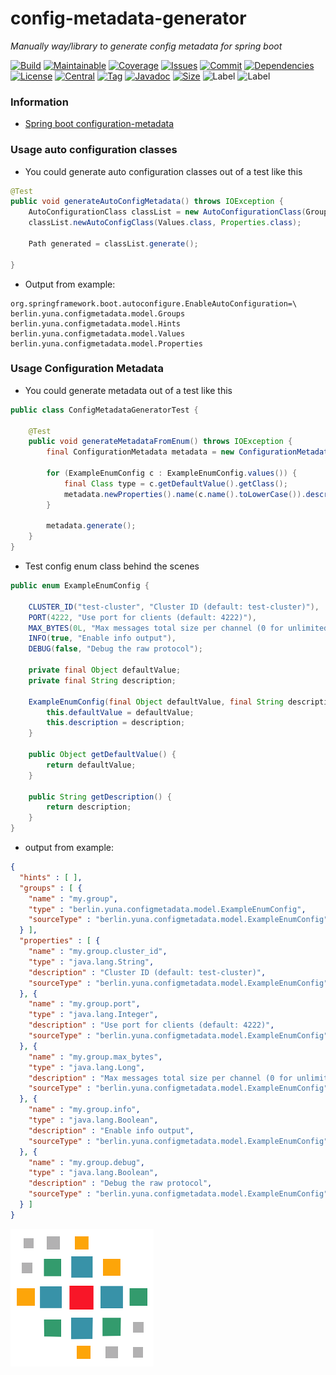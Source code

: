 # config-metadata-generator
*Manually way/library to generate config metadata for spring boot*

[![Build][build_shield]][build_link]
[![Maintainable][maintainable_shield]][maintainable_link]
[![Coverage][coverage_shield]][coverage_link]
[![Issues][issues_shield]][issues_link]
[![Commit][commit_shield]][commit_link]
[![Dependencies][dependency_shield]][dependency_link]
[![License][license_shield]][license_link]
[![Central][central_shield]][central_link]
[![Tag][tag_shield]][tag_link]
[![Javadoc][javadoc_shield]][javadoc_link]
[![Size][size_shield]][size_shield]
![Label][label_shield]
![Label][java_version]

[build_shield]: https://github.com/YunaBraska/config-metadata-generator/workflows/JAVA_CI/badge.svg
[build_link]: https://github.com/YunaBraska/config-metadata-generator/actions?query=workflow%3AJAVA_CI
[maintainable_shield]: https://img.shields.io/codeclimate/maintainability/YunaBraska/config-metadata-generator?style=flat-square
[maintainable_link]: https://codeclimate.com/github/YunaBraska/config-metadata-generator/maintainability
[coverage_shield]: https://img.shields.io/codeclimate/coverage/YunaBraska/config-metadata-generator?style=flat-square
[coverage_link]: https://codeclimate.com/github/YunaBraska/config-metadata-generator/test_coverage
[issues_shield]: https://img.shields.io/github/issues/YunaBraska/config-metadata-generator?style=flat-square
[issues_link]: https://github.com/YunaBraska/config-metadata-generator/commits/master
[commit_shield]: https://img.shields.io/github/last-commit/YunaBraska/config-metadata-generator?style=flat-square
[commit_link]: https://github.com/YunaBraska/config-metadata-generator/issues
[license_shield]: https://img.shields.io/github/license/YunaBraska/config-metadata-generator?style=flat-square
[license_link]: https://github.com/YunaBraska/config-metadata-generator/blob/master/LICENSE
[dependency_shield]: https://img.shields.io/librariesio/github/YunaBraska/config-metadata-generator?style=flat-square
[dependency_link]: https://libraries.io/github/YunaBraska/config-metadata-generator
[central_shield]: https://img.shields.io/maven-central/v/berlin.yuna/config-metadata-generator?style=flat-square
[central_link]:https://search.maven.org/artifact/berlin.yuna/config-metadata-generator
[tag_shield]: https://img.shields.io/github/v/tag/YunaBraska/config-metadata-generator?style=flat-square
[tag_link]: https://github.com/YunaBraska/config-metadata-generator/releases
[javadoc_shield]: https://javadoc.io/badge2/berlin.yuna/config-metadata-generator/javadoc.svg?style=flat-square
[javadoc_link]: https://javadoc.io/doc/berlin.yuna/config-metadata-generator
[size_shield]: https://img.shields.io/github/repo-size/YunaBraska/config-metadata-generator?style=flat-square
[label_shield]: https://img.shields.io/badge/Yuna-QueenInside-blueviolet?style=flat-square
[gitter_shield]: https://img.shields.io/gitter/room/YunaBraska/nats-streaming-server-embedded?style=flat-square
[gitter_link]: https://gitter.im/nats-streaming-server-embedded/Lobby
[java_version]: https://img.shields.io/badge/java-17-blueviolet?style=flat-square

### Information
 * [Spring boot configuration-metadata](https://docs.spring.io/spring-boot/docs/current/reference/html/configuration-metadata.html)

### Usage auto configuration classes
* You could generate auto configuration classes out of a test like this
```java
@Test
public void generateAutoConfigMetadata() throws IOException {
    AutoConfigurationClass classList = new AutoConfigurationClass(Groups.class, Hints.class);
    classList.newAutoConfigClass(Values.class, Properties.class);

    Path generated = classList.generate();

}
```
* Output from example:
```properties
org.springframework.boot.autoconfigure.EnableAutoConfiguration=\
berlin.yuna.configmetadata.model.Groups
berlin.yuna.configmetadata.model.Hints
berlin.yuna.configmetadata.model.Values
berlin.yuna.configmetadata.model.Properties
```

### Usage Configuration Metadata
* You could generate metadata out of a test like this

```java
public class ConfigMetadataGeneratorTest {

    @Test
    public void generateMetadataFromEnum() throws IOException {
        final ConfigurationMetadata metadata = new ConfigurationMetadata("my.group", ExampleEnumConfig.class);

        for (ExampleEnumConfig c : ExampleEnumConfig.values()) {
            final Class type = c.getDefaultValue().getClass();
            metadata.newProperties().name(c.name().toLowerCase()).description(c.getDescription()).type(type);
        }

        metadata.generate();
    }
}
```
* Test config enum class behind the scenes

```java
public enum ExampleEnumConfig {

    CLUSTER_ID("test-cluster", "Cluster ID (default: test-cluster)"),
    PORT(4222, "Use port for clients (default: 4222)"),
    MAX_BYTES(0L, "Max messages total size per channel (0 for unlimited)"),
    INFO(true, "Enable info output"),
    DEBUG(false, "Debug the raw protocol");

    private final Object defaultValue;
    private final String description;

    ExampleEnumConfig(final Object defaultValue, final String description) {
        this.defaultValue = defaultValue;
        this.description = description;
    }

    public Object getDefaultValue() {
        return defaultValue;
    }

    public String getDescription() {
        return description;
    }
}
```
* output from example:
```json
{
  "hints" : [ ],
  "groups" : [ {
    "name" : "my.group",
    "type" : "berlin.yuna.configmetadata.model.ExampleEnumConfig",
    "sourceType" : "berlin.yuna.configmetadata.model.ExampleEnumConfig"
  } ],
  "properties" : [ {
    "name" : "my.group.cluster_id",
    "type" : "java.lang.String",
    "description" : "Cluster ID (default: test-cluster)",
    "sourceType" : "berlin.yuna.configmetadata.model.ExampleEnumConfig"
  }, {
    "name" : "my.group.port",
    "type" : "java.lang.Integer",
    "description" : "Use port for clients (default: 4222)",
    "sourceType" : "berlin.yuna.configmetadata.model.ExampleEnumConfig"
  }, {
    "name" : "my.group.max_bytes",
    "type" : "java.lang.Long",
    "description" : "Max messages total size per channel (0 for unlimited)",
    "sourceType" : "berlin.yuna.configmetadata.model.ExampleEnumConfig"
  }, {
    "name" : "my.group.info",
    "type" : "java.lang.Boolean",
    "description" : "Enable info output",
    "sourceType" : "berlin.yuna.configmetadata.model.ExampleEnumConfig"
  }, {
    "name" : "my.group.debug",
    "type" : "java.lang.Boolean",
    "description" : "Debug the raw protocol",
    "sourceType" : "berlin.yuna.configmetadata.model.ExampleEnumConfig"
  } ]
}
```

![Config-Metadata-Generator](src/main/resources/banner.png "Config-Metadata-Generator")
